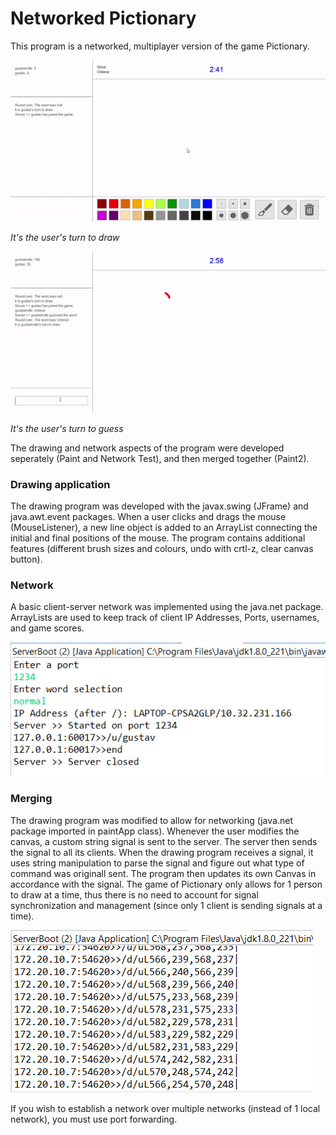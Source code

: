 # Networked Pictionary

This program is a networked, multiplayer version of the game Pictionary. 

![Drawing turn](/images/pictionary1.gif)

*It's the user's turn to draw*

![Guessing turn](/images/pictionary2.gif)

*It's the user's turn to guess*

The drawing and network aspects of the program were developed seperately (Paint and Network Test), and then merged together (Paint2).

### Drawing application

The drawing program was developed with the javax.swing (JFrame) and java.awt.event packages.
When a user clicks and drags the mouse (MouseListener), a new line object is added to an ArrayList connecting the initial and final positions of the mouse.
The program contains additional features (different brush sizes and colours, undo with crtl-z, clear canvas button).

### Network

A basic client-server network was implemented using the java.net package.
ArrayLists are used to keep track of client IP Addresses, Ports, usernames, and game scores.

![Network connection](/images/server1.png)

### Merging

The drawing program was modified to allow for networking (java.net package imported in paintApp class).
Whenever the user modifies the canvas, a custom string signal is sent to the server. The server then sends the signal to all its clients.
When the drawing program receives a signal, it uses string manipulation to parse the signal and figure out what type of command was originall sent.
The program then updates its own Canvas in accordance with the signal.
The game of Pictionary only allows for 1 person to draw at a time, thus there is no need to account for signal synchronization and management (since only 1 client is sending signals at a time).

![Commands](/images/server2.png)

If you wish to establish a network over multiple networks (instead of 1 local network), you must use port forwarding.
